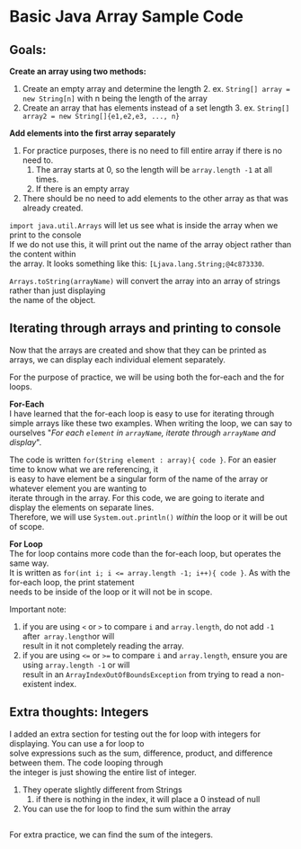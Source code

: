 # Basic Java Array Sample Code

## Goals:

<strong>Create an array using two methods:</strong>
1. Create an empty array and determine the length
    2. ex. `String[] array = new String[n]` with n being the length of the array
2. Create an array that has elements instead of a set length
    3. ex. `String[] array2 = new String[]{e1,e2,e3, ..., n}`

<strong>Add elements into the first array separately</strong>
1. For practice purposes, there is no need to fill entire array if there is no need to.
    1. The array starts at 0, so the length will be `array.length -1` at all times.
    2. If there is an empty array
2. There should be no need to add elements to the other array as that was already created.

`import java.util.Arrays` will let us see what is inside the array when we print to the console <br/>
If we do not use this, it will print out the name of the array object rather than the content within </br>
the array. It looks something like this: `[Ljava.lang.String;@4c873330`.

`Arrays.toString(arrayName)` will convert the array into an array of strings rather than just displaying <br/>
the name of the object.

## Iterating through arrays and printing to console

Now that the arrays are created and show that they can be printed as arrays, we can display
each individual element separately.

For the purpose of practice, we will be using both the for-each and the for loops.

<strong>For-Each</strong><br/>
I have learned that the for-each loop is easy to use for iterating through simple arrays like these two examples.
When writing the loop, we can say to ourselves "<i>For each `element` in `arrayName`, iterate through `arrayName` and display</i>".

The code is written `for(String element : array){ code }`. For an easier time to know what we are referencing, it <br/>
is easy to have element be a singular form of the name of the array or whatever element you are wanting to <br/>
iterate through in the array. For this code, we are going to iterate and display the elements on separate lines.
<br/>Therefore, we will use `System.out.println()` <em>within</em> the loop or it will be out of scope.

<strong>For Loop</strong></br>
The for loop contains more code than the for-each loop, but operates the same way.<br/>
It is written as `for(int i; i <= array.length -1; i++){ code }`.  As with the for-each loop, the print statement<br/>
needs to be inside of the loop or it will not be in scope.

Important note:
1. if you are using `<` or `>` to compare `i` and `array.length`, do not add `-1 `after` array.length`or will
   <br/> result in it not completely reading the array.
2. if you are using `<=` or `>=` to compare `i` and `array.length`, ensure you are using `array.length -1` or will
   <br/> result in an `ArrayIndexOutOfBoundsException` from trying to read a non-existent index.

## Extra thoughts: Integers

I added an extra section for testing out the for loop with integers for displaying. You can use a for loop to <br/>
solve expressions such as the sum, difference, product, and difference between them. The code looping through </br>
the integer is just showing the entire list of integer.

1. They operate slightly different from Strings
    1. if there is nothing in the index, it will place a 0 instead of null
2. You can use the for loop to find the sum within the array

##

For extra practice, we can find the sum of the integers.
